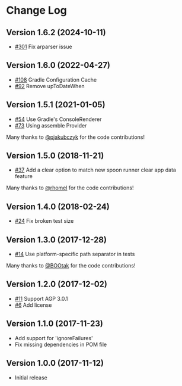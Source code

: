 # Change Log

## Version 1.6.2 (2024-10-11)

* [#301](https://github.com/jaredsburrows/gradle-spoon-plugin/pull/301) Fix arparser issue 

## Version 1.6.0 (2022-04-27)

* [#108](https://github.com/jaredsburrows/gradle-spoon-plugin/pull/108) Gradle Configuration Cache
* [#92](https://github.com/jaredsburrows/gradle-spoon-plugin/pull/92) Remove upToDateWhen

## Version 1.5.1 (2021-01-05)

* [#54](https://github.com/jaredsburrows/gradle-spoon-plugin/pull/54) Use Gradle's ConsoleRenderer
* [#73](https://github.com/jaredsburrows/gradle-spoon-plugin/pull/73) Using assemble Provider

Many thanks to
[@pjakubczyk](https://github.com/pjakubczyk)
for the code contributions!

## Version 1.5.0 (2018-11-21)

* [#37](https://github.com/jaredsburrows/gradle-spoon-plugin/pull/37) Add a clear option to match new spoon runner clear app data feature

Many thanks to
[@rhomel](https://github.com/rhomel)
for the code contributions!

## Version 1.4.0 (2018-02-24)

* [#24](https://github.com/jaredsburrows/gradle-spoon-plugin/pull/24) Fix broken test size

## Version 1.3.0 (2017-12-28)

* [#14](https://github.com/jaredsburrows/gradle-spoon-plugin/pull/14) Use platform-specific path separator in tests

Many thanks to
[@BOOtak](https://github.com/BOOtak)
for the code contributions!

## Version 1.2.0 (2017-12-02)

* [#11](https://github.com/jaredsburrows/gradle-spoon-plugin/pull/11) Support AGP 3.0.1
* [#6](https://github.com/jaredsburrows/gradle-spoon-plugin/pull/7) Add license

## Version 1.1.0 (2017-11-23)

* Add support for 'ignoreFailures'
* Fix missing dependencies in POM file

## Version 1.0.0 (2017-11-12)

* Initial release
